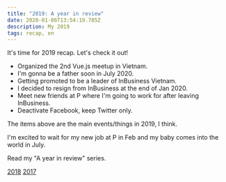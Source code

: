 ```yaml
---
title: "2019: A year in review"
date: 2020-01-06T13:54:19.785Z
description: My 2019
tags: recap, en
---
```


It's time for 2019 recap. Let's check it out!

- Organized the 2nd Vue.js meetup in Vietnam.
- I'm gonna be a father soon in July 2020.
- Getting promoted to be a leader of InBusiness Vietnam.
- I decided to resign from InBusiness at the end of Jan 2020.
- Meet new friends at P where I'm going to work for after leaving InBusiness.
- Deactivate Facebook, keep Twitter only.

The items above are the main events/things in 2019, I think.

I'm excited to wait for my new job at P in Feb and my baby comes into the world in July.

Read my "A year in review" series.

[2018](/posts/2018-year-in-review.html) [2017](/posts/2017-year-in-review.html)
